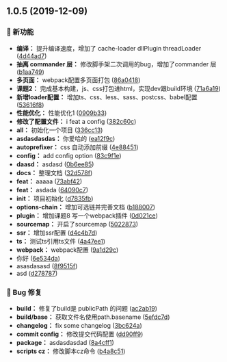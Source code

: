 ## 1.0.5 (2019-12-09)

### 🌟 新功能

* **编译：** 提升编译速度，增加了 cache-loader dllPlugin threadLoader ([4d44ad7](https://github.com/luoxue-victor/learn_webpack/commit/4d44ad7))
* **抽离 commander 层：** 修改脚手架二次调用的bug，增加了commander 层 ([b1aa749](https://github.com/luoxue-victor/learn_webpack/commit/b1aa749))
* **多页面：** webpack配置多页面打包 ([86a0418](https://github.com/luoxue-victor/learn_webpack/commit/86a0418))
* **课题2：** 完成基本构建，js、css打包进html，实现dev跟build环境 ([71a6a19](https://github.com/luoxue-victor/learn_webpack/commit/71a6a19))
* **新增loader配置：** 增加ts、css、less、sass、postcss、babel配置 ([53616f8](https://github.com/luoxue-victor/learn_webpack/commit/53616f8))
* **性能优化：** 性能优化1 ([0909b33](https://github.com/luoxue-victor/learn_webpack/commit/0909b33))
* **修改了配置文件：** i feat a config ([382c60c](https://github.com/luoxue-victor/learn_webpack/commit/382c60c))
* **all：** 初始化一个项目 ([336cc13](https://github.com/luoxue-victor/learn_webpack/commit/336cc13))
* **asdasdasdas：** 你爱哈的 ([ea12f9c](https://github.com/luoxue-victor/learn_webpack/commit/ea12f9c))
* **autoprefixer：** css 自动添加前缀 ([4e88451](https://github.com/luoxue-victor/learn_webpack/commit/4e88451))
* **config：** add config  option ([83c9f1e](https://github.com/luoxue-victor/learn_webpack/commit/83c9f1e))
* **daasd：** asdasd ([0b6ee85](https://github.com/luoxue-victor/learn_webpack/commit/0b6ee85))
* **docs：** 整理文档 ([32d578f](https://github.com/luoxue-victor/learn_webpack/commit/32d578f))
* **feat：** aaaaa ([73abf42](https://github.com/luoxue-victor/learn_webpack/commit/73abf42))
* **feat：** asdada ([64090c7](https://github.com/luoxue-victor/learn_webpack/commit/64090c7))
* **init：** 项目初始化 ([d7835fb](https://github.com/luoxue-victor/learn_webpack/commit/d7835fb))
* **options-chain：** 增加可选链并完善文档 ([b188007](https://github.com/luoxue-victor/learn_webpack/commit/b188007))
* **plugin：** 增加课题8 写一个webpack插件 ([0d021ce](https://github.com/luoxue-victor/learn_webpack/commit/0d021ce))
* **sourcemap：** 开启了sourcemap ([5022873](https://github.com/luoxue-victor/learn_webpack/commit/5022873))
* **ssr：** 增加ssr配置 ([d4c4b7d](https://github.com/luoxue-victor/learn_webpack/commit/d4c4b7d))
* **ts：** 测试ts引用ts文件 ([4a47ee1](https://github.com/luoxue-victor/learn_webpack/commit/4a47ee1))
* **webpack：** webpack配置 ([9a1d29c](https://github.com/luoxue-victor/learn_webpack/commit/9a1d29c))
* 你好 ([6e534da](https://github.com/luoxue-victor/learn_webpack/commit/6e534da))
* asasdasasd ([8f9515f](https://github.com/luoxue-victor/learn_webpack/commit/8f9515f))
* asd ([d278787](https://github.com/luoxue-victor/learn_webpack/commit/d278787))


### 🐛 Bug 修复

* **build：** 修复了build是 publicPath 的问题 ([ac2ab19](https://github.com/luoxue-victor/learn_webpack/commit/ac2ab19))
* **build/base：** 获取文件名使用path.basename ([5efdc7d](https://github.com/luoxue-victor/learn_webpack/commit/5efdc7d))
* **changelog：** fix some changelog ([3bc624a](https://github.com/luoxue-victor/learn_webpack/commit/3bc624a))
* **commit config：** 修改提交代码配置 ([dd90ff9](https://github.com/luoxue-victor/learn_webpack/commit/dd90ff9))
* **package：** asdasdasdad ([8a4cff1](https://github.com/luoxue-victor/learn_webpack/commit/8a4cff1))
* **scripts cz：** 修改脚本cz命令 ([b4a8c51](https://github.com/luoxue-victor/learn_webpack/commit/b4a8c51))



